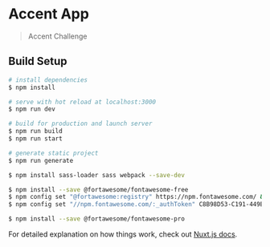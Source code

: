 # Accent App

> Accent Challenge

## Build Setup

```bash
# install dependencies
$ npm install

# serve with hot reload at localhost:3000
$ npm run dev

# build for production and launch server
$ npm run build
$ npm run start

# generate static project
$ npm run generate

$ npm install sass-loader sass webpack --save-dev

$ npm install --save @fortawesome/fontawesome-free
$ npm config set "@fortawesome:registry" https://npm.fontawesome.com/ && \
$ npm config set "//npm.fontawesome.com/:_authToken" C8B98D53-C191-449B-AD80-3C5C87912B67

$ npm install --save @fortawesome/fontawesome-pro
```

For detailed explanation on how things work, check out [Nuxt.js docs](https://nuxtjs.org).
